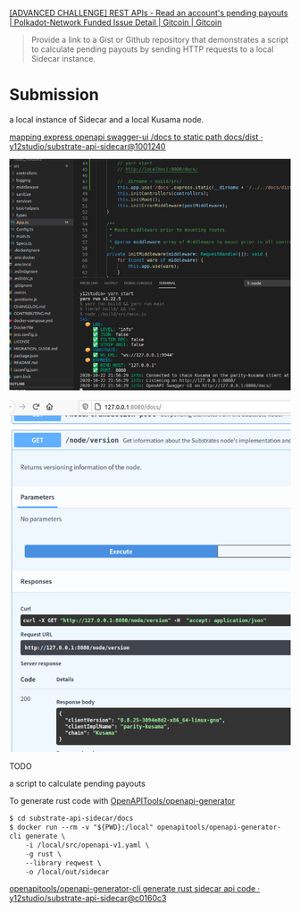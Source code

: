 [[ADVANCED CHALLENGE] REST APIs - Read an account's pending payouts | Polkadot-Network Funded Issue Detail | Gitcoin | Gitcoin](https://gitcoin.co/issue/Polkadot-Network/hello-world-by-polkadot/5/100023931)

> Provide a link to a Gist or Github repository that demonstrates a script to calculate pending payouts by sending HTTP requests to a local Sidecar instance.

# Submission

a local instance of Sidecar and a local Kusama node.

[mapping express openapi swagger-ui /docs to static path docs/dist · y12studio/substrate-api-sidecar@1001240](https://github.com/y12studio/substrate-api-sidecar/commit/100124064f5103568ceae47f4bd0b0e94be378ce)

![img](sidecar-api-openapi.png)

![img](swagger-ui-kusama.png)

TODO

a script to calculate pending payouts

To generate rust code with [OpenAPITools/openapi-generator](https://github.com/OpenAPITools/openapi-generator)

```
$ cd substrate-api-sidecar/docs
$ docker run --rm -v "${PWD}:/local" openapitools/openapi-generator-cli generate \
    -i /local/src/openapi-v1.yaml \
    -g rust \
    --library reqwest \
    -o /local/out/sidecar
```

[openapitools/openapi-generator-cli generate rust sidecar api code · y12studio/substrate-api-sidecar@c0160c3](https://github.com/y12studio/substrate-api-sidecar/commit/c0160c3d092c3a0434381762397761496f88e4d9)







